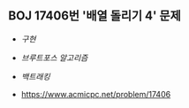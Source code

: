 ## BOJ 17406번 '배열 돌리기 4' 문제 

* _구현_
* _브루트포스 알고리즘_
* _백트래킹_

* https://www.acmicpc.net/problem/17406

